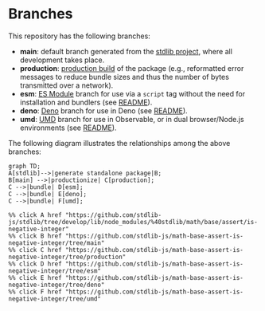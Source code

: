 <!--

@license Apache-2.0

Copyright (c) 2022 The Stdlib Authors.

Licensed under the Apache License, Version 2.0 (the "License");
you may not use this file except in compliance with the License.
You may obtain a copy of the License at

    http://www.apache.org/licenses/LICENSE-2.0

Unless required by applicable law or agreed to in writing, software
distributed under the License is distributed on an "AS IS" BASIS,
WITHOUT WARRANTIES OR CONDITIONS OF ANY KIND, either express or implied.
See the License for the specific language governing permissions and
limitations under the License.

-->

# Branches

This repository has the following branches:

-   **main**: default branch generated from the [stdlib project][stdlib-url], where all development takes place.
-   **production**: [production build][production-url] of the package (e.g., reformatted error messages to reduce bundle sizes and thus the number of bytes transmitted over a network).
-   **esm**: [ES Module][esm-url] branch for use via a `script` tag without the need for installation and bundlers (see [README][esm-readme]).
-   **deno**: [Deno][deno-url] branch for use in Deno (see [README][deno-readme]).
-   **umd**: [UMD][umd-url] branch for use in Observable, or in dual browser/Node.js environments (see [README][umd-readme]).

The following diagram illustrates the relationships among the above branches:

```mermaid
graph TD;
A[stdlib]-->|generate standalone package|B;
B[main] -->|productionize| C[production];
C -->|bundle| D[esm];
C -->|bundle| E[deno];
C -->|bundle| F[umd];

%% click A href "https://github.com/stdlib-js/stdlib/tree/develop/lib/node_modules/%40stdlib/math/base/assert/is-negative-integer"
%% click B href "https://github.com/stdlib-js/math-base-assert-is-negative-integer/tree/main"
%% click C href "https://github.com/stdlib-js/math-base-assert-is-negative-integer/tree/production"
%% click D href "https://github.com/stdlib-js/math-base-assert-is-negative-integer/tree/esm"
%% click E href "https://github.com/stdlib-js/math-base-assert-is-negative-integer/tree/deno"
%% click F href "https://github.com/stdlib-js/math-base-assert-is-negative-integer/tree/umd"
```

[stdlib-url]: https://github.com/stdlib-js/stdlib/tree/develop/lib/node_modules/%40stdlib/math/base/assert/is-negative-integer
[production-url]: https://github.com/stdlib-js/math-base-assert-is-negative-integer/tree/production
[deno-url]: https://github.com/stdlib-js/math-base-assert-is-negative-integer/tree/deno
[deno-readme]: https://github.com/stdlib-js/math-base-assert-is-negative-integer/blob/deno/README.md
[umd-url]: https://github.com/stdlib-js/math-base-assert-is-negative-integer/tree/umd
[umd-readme]: https://github.com/stdlib-js/math-base-assert-is-negative-integer/blob/umd/README.md
[esm-url]: https://github.com/stdlib-js/math-base-assert-is-negative-integer/tree/esm
[esm-readme]: https://github.com/stdlib-js/math-base-assert-is-negative-integer/blob/esm/README.md